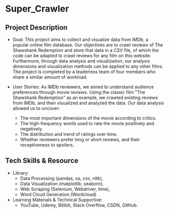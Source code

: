 # Super_Crawler

## Project Description

- Goal: This project aims to collect and visualize data from IMDb, a popular online film database. Our objectives are to crawl reviews of The Shawshank Redemption and store that data in a CSV file, of which the code can be adapted to crawl reviews for any film on this website. Furthermore, through data analysis and visualization, our analysis dimensions and visualization methods can be applied to any other films. The project is completed by a leaderless team of four members who share a similar amount of workload.
  
- User Stories: As IMDb reviewers, we aimed to understand audience preferences through movie reviews. Using the classic film "The Shawshank Redemption" as an example, we crawled existing reviews from IMDb, and then visualized and analyzed the data. Our data analysis allowed us to uncover: 
    - The most important dimensions of the movie according to critics. 
    - The high-frequency words used to rate the movie positively and negatively. 
    - The distribution and trend of ratings over time. 
    - Whether reviewers prefer long or short reviews, and their receptiveness to spoilers.

## Tech Skills & Resource
- Library:
  - Data Processing (pandas, os, csv, nltk), 
  - Data Visualization (matplotlib, seaborn), 
  - Web Scraping (Selenium, Webdriver, time), 
  - Word Cloud Generation (Wordcloud)
- Learning Materials & Technical Supportive:
  - YouTube, Udemy, Bilibili, Stack Overflow, CSDN, GitHub.
